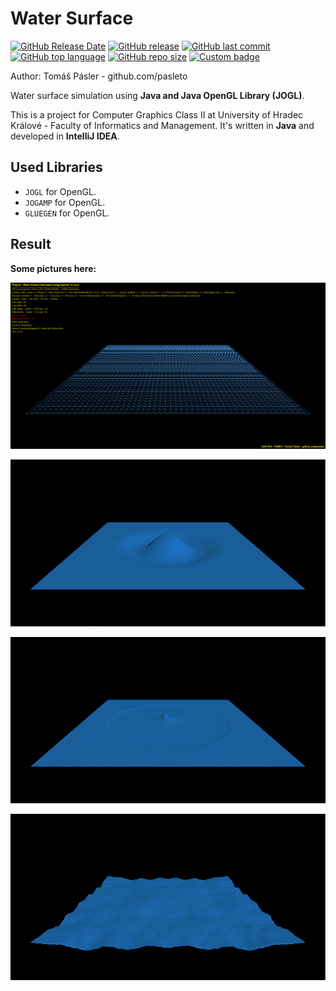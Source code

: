 # Water Surface

[![GitHub Release Date](https://img.shields.io/github/release-date/pasleto/WaterSurface.svg)](https://github.com/pasleto/WaterSurface/releases/tag/v1.0.0)
[![GitHub release](https://img.shields.io/github/release/pasleto/WaterSurface.svg)](https://github.com/pasleto/WaterSurface/releases/latest)
[![GitHub last commit](https://img.shields.io/github/last-commit/pasleto/WaterSurface.svg)](https://github.com/pasleto/WaterSurface/commits)
[![GitHub top language](https://img.shields.io/github/languages/top/pasleto/WaterSurface.svg)](https://github.com/pasleto/WaterSurface/tree/master/source_code)
[![GitHub repo size](https://img.shields.io/github/repo-size/pasleto/WaterSurface.svg)](https://github.com/pasleto/WaterSurface)
[![Custom badge](https://img.shields.io/badge/type-school%20project-blue.svg)](https://www.uhk.cz)

Author: Tomáš Pásler - github.com/pasleto

Water surface simulation using **Java and Java OpenGL Library (JOGL)**.

This is a project for Computer Graphics Class II at University of 
Hradec Králové - Faculty of Informatics and Management.
It's written in **Java** and developed in **IntelliJ IDEA**.

## Used Libraries
* `JOGL` for OpenGL.
* `JOGAMP` for OpenGL.
* `GLUEGEN` for OpenGL.

## Result
**Some pictures here:**

![](/screenshots/screenshot1.png)

![](/screenshots/screenshot2.png)

![](/screenshots/screenshot3.png)

![](/screenshots/screenshot4.png)
